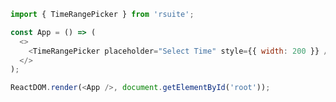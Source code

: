 <!--start-code-->

```js
import { TimeRangePicker } from 'rsuite';

const App = () => (
  <>
    <TimeRangePicker placeholder="Select Time" style={{ width: 200 }} />
  </>
);

ReactDOM.render(<App />, document.getElementById('root'));
```

<!--end-code-->
